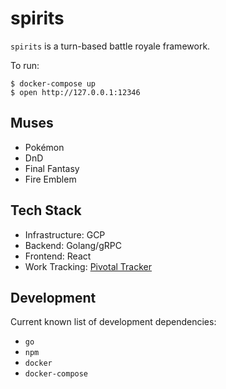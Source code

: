 # spirits

`spirits` is a turn-based battle royale framework.

To run:
```
$ docker-compose up
$ open http://127.0.0.1:12346
```

## Muses

* Pokémon
* DnD
* Final Fantasy
* Fire Emblem

## Tech Stack

* Infrastructure: GCP
* Backend: Golang/gRPC
* Frontend: React
* Work Tracking: [Pivotal Tracker](https://www.pivotaltracker.com/n/projects/2556075)

## Development

Current known list of development dependencies:
* `go`
* `npm`
* `docker`
* `docker-compose`
